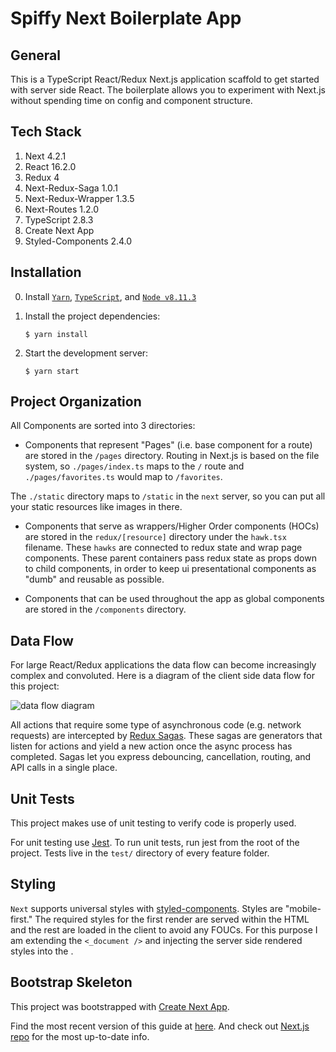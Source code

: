 # Spiffy Next Boilerplate App

## General

This is a TypeScript React/Redux Next.js application scaffold to get started with server side React. The boilerplate allows you to experiment with Next.js without spending time on config and component structure.

## Tech Stack

1. Next 4.2.1
2. React 16.2.0
3. Redux 4
4. Next-Redux-Saga 1.0.1
5. Next-Redux-Wrapper 1.3.5
6. Next-Routes 1.2.0
7. TypeScript 2.8.3
8. Create Next App 
9. Styled-Components 2.4.0

## Installation

0. Install [`Yarn`](https://yarnpkg.com/en/), [`TypeScript`](https://www.typescriptlang.org), and [`Node v8.11.3`](https://nodejs.org/en/download/)

1. Install the project dependencies:

    `$ yarn install`

2. Start the development server:

    `$ yarn start`


## Project Organization

All Components are sorted into 3 directories:

- Components that represent "Pages" (i.e. base component for a route) are stored in the `/pages` directory. Routing in Next.js is based on the file system, so `./pages/index.ts` maps to the `/` route and `./pages/favorites.ts` would map to `/favorites`.

The `./static` directory maps to `/static` in the `next` server, so you can put all your static resources like images in there.

- Components that serve as wrappers/Higher Order components (HOCs) are stored in the `redux/[resource]` directory under the `hawk.tsx` filename. These `hawks` are connected to redux state and wrap page components. These parent containers pass redux state as props down to child components, in order to keep ui presentational components as "dumb" and reusable as possible.

- Components that can be used throughout the app as global components are stored in the `/components` directory.


## Data Flow

For large React/Redux applications the data flow can become increasingly complex and convoluted. Here is a diagram of the client side data flow for this project:

![data flow diagram](./static/img/app_data_flow_diagram.png)

All actions that require some type of asynchronous code (e.g. network requests) are intercepted by [Redux Sagas](https://github.com/redux-saga/redux-saga). These sagas are generators that listen for actions and yield a new action once the async process has completed. Sagas let you express debouncing, cancellation, routing, and API calls in a single place.


## Unit Tests

This project makes use of unit testing to verify code is properly used. 

For unit testing use [Jest](https://facebook.github.io/jest/docs/en/tutorial-react.html). To run unit tests,
run jest from the root of the project.  Tests live in the `test/` directory of every feature folder.


## Styling

`Next` supports universal styles with [styled-components](https://www.styled-components.com/). Styles are "mobile-first."
The required styles for the first render are served within the HTML and the rest are loaded in the client to avoid any FOUCs. For this purpose I am extending the `<_document />` and injecting the server side rendered styles into the <head>. 
  

## Bootstrap Skeleton

This project was bootstrapped with [Create Next App](https://github.com/segmentio/create-next-app).

Find the most recent version of this guide at [here](https://github.com/segmentio/create-next-app/blob/master/lib/templates/default/README.md). And check out [Next.js repo](https://github.com/zeit/next.js) for the most up-to-date info.

